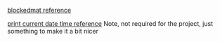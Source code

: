 [blockedmat reference](http://www.netlib.org/utk/papers/autoblock/node2.html)

[print current date time reference](http://stackoverflow.com/a/18635954) Note, not required for the project, just something to make it a bit nicer
